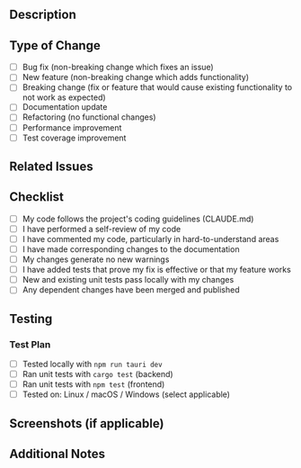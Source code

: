 ## Description

<!-- Provide a brief description of the changes in this PR -->

## Type of Change

- [ ] Bug fix (non-breaking change which fixes an issue)
- [ ] New feature (non-breaking change which adds functionality)
- [ ] Breaking change (fix or feature that would cause existing functionality to not work as expected)
- [ ] Documentation update
- [ ] Refactoring (no functional changes)
- [ ] Performance improvement
- [ ] Test coverage improvement

## Related Issues

<!-- Link to related issues: Fixes #123, Closes #456 -->

## Checklist

- [ ] My code follows the project's coding guidelines (CLAUDE.md)
- [ ] I have performed a self-review of my code
- [ ] I have commented my code, particularly in hard-to-understand areas
- [ ] I have made corresponding changes to the documentation
- [ ] My changes generate no new warnings
- [ ] I have added tests that prove my fix is effective or that my feature works
- [ ] New and existing unit tests pass locally with my changes
- [ ] Any dependent changes have been merged and published

## Testing

<!-- Describe the tests you ran and how to reproduce them -->

### Test Plan

- [ ] Tested locally with `npm run tauri dev`
- [ ] Ran unit tests with `cargo test` (backend)
- [ ] Ran unit tests with `npm test` (frontend)
- [ ] Tested on: Linux / macOS / Windows (select applicable)

## Screenshots (if applicable)

<!-- Add screenshots to help explain your changes -->

## Additional Notes

<!-- Any additional information that reviewers should know -->
